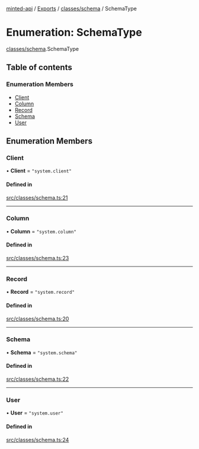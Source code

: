 [minted-api](../README.md) / [Exports](../modules.md) / [classes/schema](../modules/classes_schema.md) / SchemaType

# Enumeration: SchemaType

[classes/schema](../modules/classes_schema.md).SchemaType

## Table of contents

### Enumeration Members

- [Client](classes_schema.SchemaType.md#client)
- [Column](classes_schema.SchemaType.md#column)
- [Record](classes_schema.SchemaType.md#record)
- [Schema](classes_schema.SchemaType.md#schema)
- [User](classes_schema.SchemaType.md#user)

## Enumeration Members

### Client

• **Client** = ``"system.client"``

#### Defined in

[src/classes/schema.ts:21](https://github.com/ianzepp/minted-api-ts/blob/d1e72a6/src/classes/schema.ts#L21)

___

### Column

• **Column** = ``"system.column"``

#### Defined in

[src/classes/schema.ts:23](https://github.com/ianzepp/minted-api-ts/blob/d1e72a6/src/classes/schema.ts#L23)

___

### Record

• **Record** = ``"system.record"``

#### Defined in

[src/classes/schema.ts:20](https://github.com/ianzepp/minted-api-ts/blob/d1e72a6/src/classes/schema.ts#L20)

___

### Schema

• **Schema** = ``"system.schema"``

#### Defined in

[src/classes/schema.ts:22](https://github.com/ianzepp/minted-api-ts/blob/d1e72a6/src/classes/schema.ts#L22)

___

### User

• **User** = ``"system.user"``

#### Defined in

[src/classes/schema.ts:24](https://github.com/ianzepp/minted-api-ts/blob/d1e72a6/src/classes/schema.ts#L24)
